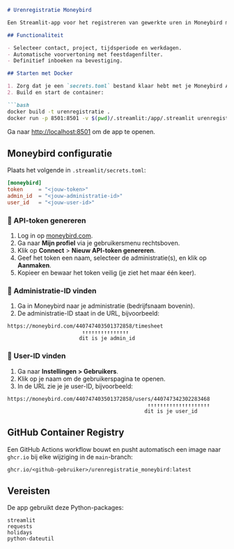 ```markdown
# Urenregistratie Moneybird

Een Streamlit-app voor het registreren van gewerkte uren in Moneybird met een gebruiksvriendelijke preview en bevestigingsstap.

## Functionaliteit

- Selecteer contact, project, tijdsperiode en werkdagen.
- Automatische voorvertoning met feestdagenfilter.
- Definitief inboeken na bevestiging.

## Starten met Docker

1. Zorg dat je een `secrets.toml` bestand klaar hebt met je Moneybird API-gegevens (of vul ze via de UI in).
2. Build en start de container:

```bash
docker build -t urenregistratie .
docker run -p 8501:8501 -v $(pwd)/.streamlit:/app/.streamlit urenregistratie
```

Ga naar [http://localhost:8501](http://localhost:8501) om de app te openen.

## Moneybird configuratie

Plaats het volgende in `.streamlit/secrets.toml`:

```toml
[moneybird]
token     = "<jouw-token>"
admin_id  = "<jouw-administratie-id>"
user_id   = "<jouw-user-id>"
```

### 🔐 API-token genereren

1. Log in op [moneybird.com](https://moneybird.com).
2. Ga naar **Mijn profiel** via je gebruikersmenu rechtsboven.
3. Klik op **Connect** > **Nieuw API-token genereren**.
4. Geef het token een naam, selecteer de administratie(s), en klik op **Aanmaken**.
5. Kopieer en bewaar het token veilig (je ziet het maar één keer).

### 🧾 Administratie-ID vinden

1. Ga in Moneybird naar je administratie (bedrijfsnaam bovenin).
2. De administratie-ID staat in de URL, bijvoorbeeld:

```
https://moneybird.com/440747403501372858/timesheet
                        ↑↑↑↑↑↑↑↑↑↑↑↑↑↑↑
                       dit is je admin_id
```

### 👤 User-ID vinden

1. Ga naar **Instellingen > Gebruikers**.
2. Klik op je naam om de gebruikerspagina te openen.
3. In de URL zie je je user-ID, bijvoorbeeld:

```
https://moneybird.com/440747403501372858/users/440747342302283468
                                             ↑↑↑↑↑↑↑↑↑↑↑↑↑↑↑↑↑↑↑↑
                                            dit is je user_id
```

## GitHub Container Registry

Een GitHub Actions workflow bouwt en pusht automatisch een image naar `ghcr.io` bij elke wijziging in de `main`-branch:

```text
ghcr.io/<github-gebruiker>/urenregistratie_moneybird:latest
```

## Vereisten

De app gebruikt deze Python-packages:

```text
streamlit
requests
holidays
python-dateutil
```
